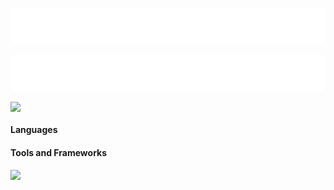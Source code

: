 <p align="center">
  <a href="https://github.com/mjhosawa/mjhosawa">
    <img alt="Mohammed Jhosawa" src="./assets/img/hi.svg"/></a>
</p>
<p align="center">
  <a href="https://github.com/mjhosawa/mjhosawa">
    <img alt="Mohammed Jhosawa" src="./assets/img/intro.svg"/></a>
</p>

<img align="left" src="https://github-readme-stats.vercel.app/api?username=mjhosawa&show_icons=true&theme=default#gh-light-mode-only" style="max-width: 100%;"/>
<br/>

#### Languages

#### Tools and Frameworks


<img align="left" src="https://github-readme-stats.vercel.app/api/top-langs?username=mjhosawa&layout=donut" style="max-width: 100%;"/>
